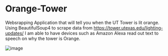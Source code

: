 # Orange-Tower
Websrapping Application that will tell you when the UT Tower is lit orange. Using BeautifulSoup4 to scrape data from https://tower.utexas.edu/lighting-updates/
I am able to have devices such as Amazon Alexa read out text to speech on why the tower is Orange.

![image](https://user-images.githubusercontent.com/43732450/218522949-8e81d2ef-a6da-41ac-8a8d-eb8147771a6e.png)
